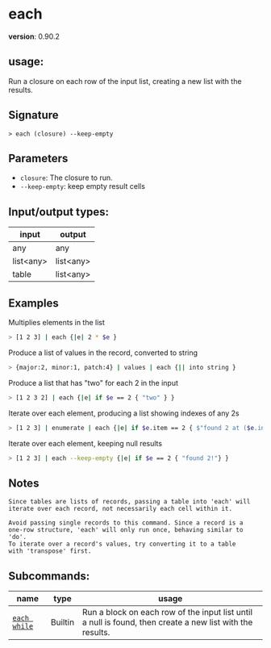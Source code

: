 # each

**version**: 0.90.2

## **usage**:

Run a closure on each row of the input list, creating a new list with the results.

## Signature

`> each (closure) --keep-empty`

## Parameters

- `closure`: The closure to run.
- `--keep-empty`: keep empty result cells

## Input/output types:

| input       | output      |
| ----------- | ----------- |
| any         | any         |
| list\<any\> | list\<any\> |
| table       | list\<any\> |

## Examples

Multiplies elements in the list

```bash
> [1 2 3] | each {|e| 2 * $e }
```

Produce a list of values in the record, converted to string

```bash
> {major:2, minor:1, patch:4} | values | each {|| into string }
```

Produce a list that has "two" for each 2 in the input

```bash
> [1 2 3 2] | each {|e| if $e == 2 { "two" } }
```

Iterate over each element, producing a list showing indexes of any 2s

```bash
> [1 2 3] | enumerate | each {|e| if $e.item == 2 { $"found 2 at ($e.index)!"} }
```

Iterate over each element, keeping null results

```bash
> [1 2 3] | each --keep-empty {|e| if $e == 2 { "found 2!"} }
```

## Notes

```text
Since tables are lists of records, passing a table into 'each' will
iterate over each record, not necessarily each cell within it.

Avoid passing single records to this command. Since a record is a
one-row structure, 'each' will only run once, behaving similar to 'do'.
To iterate over a record's values, try converting it to a table
with 'transpose' first.
```

## Subcommands:

| name                                         | type    | usage                                                                                                     |
| -------------------------------------------- | ------- | --------------------------------------------------------------------------------------------------------- |
| [`each while`](/commands/docs/each_while.md) | Builtin | Run a block on each row of the input list until a null is found, then create a new list with the results. |
